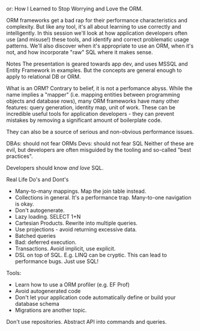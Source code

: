 or: How I Learned to Stop Worrying and Love the ORM.

ORM frameworks get a bad rap for their performance characteristics and complexity. But like any tool, it's all about learning to use correctly and intelligently. In this session we'll look at how application developers often use (and misuse!) these tools, and identify and correct problematic usage patterns. We'll also discover when it's appropriate to use an ORM, when it's not, and how incorporate "raw" SQL where it makes sense.

Notes	The presentation is geared towards app dev, and uses MSSQL and Entity Framework in examples. But the concepts are general enough to apply to relational DB or ORM.

What is an ORM?
Contrary to belief, it is not a perfomance abyss.
While the name implies a "mapper" (i.e. mapping entities between programming objects and database rows), many
ORM frameworks have many other features: query generation, identity map, unit of work. These can be incredible useful
tools for application developers - they can prevent mistakes by removing a significant amount of boilerplate code.

They can also be a source of serious and non-obvious performance issues.

DBAs: should not fear ORMs
Devs: should not fear SQL
Neither of these are evil, but developers are often misguided by the tooling and so-called "best practices".

Developers should know *and love* SQL.

Real Life Do's and Dont's
- Many-to-many mappings. Map the join table instead.
- Collections in general. It's a performance trap. Many-to-one navigation is okay.
- Don't autogenerate.
- Lazy loading. SELECT 1+N
- Cartesian Products. Rewrite into multiple queries.
- Use projections - avoid returning excessive data.
- Batched queries
- Bad: deferred execution.
- Transactions. Avoid implicit, use explicit.
- DSL on top of SQL. E.g. LINQ can be cryptic. This can lead to performance bugs. Just use SQL!

Tools:
- Learn how to use a ORM profiler (e.g. EF Prof)
- Avoid autogenerated code
- Don't let your application code automatically define or build your database schema
- Migrations are another topic.

Don't use repositories. Abstract API into commands and queries.